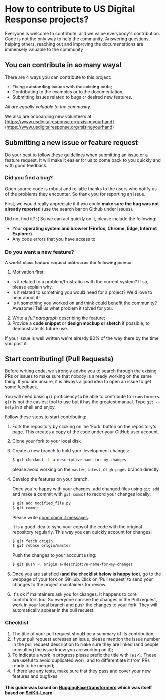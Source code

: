 # How to contribute to US Digital Response projects?

Everyone is welcome to contribute, and we value everybody's contribution. Code
is not the only way to help the community. Answering questions, helping
others, reaching out and improving the documentations are immensely valuable to
the community.

## You can contribute in so many ways!

There are 4 ways you can contribute to this project:

- Fixing outstanding issues with the existing code;
- Contributing to the examples or to the documentation;
- Submitting issues related to bugs or desired new features.

_All are equally valuable to the community._

We also are onboarding new volunteers at [https://www.usdigitalresponse.org/raisingyourhand](https://www.usdigitalresponse.org/raisingyourhand)

## Submitting a new issue or feature request

Do your best to follow these guidelines when submitting an issue or a feature
request. It will make it easier for us to come back to you quickly and with good
feedback.

### Did you find a bug?

Open source code is robust and reliable thanks to the users who notify us of
the problems they encounter. So thank you for reporting an issue.

First, we would really appreciate it if you could **make sure the bug was not
already reported** (use the search bar on Github under Issues).

Did not find it? :( So we can act quickly on it, please include the following:

- Your **operating system and browser (Firefox, Chrome, Edge, Internet Explorer)**
- Any code errors that you have access to

### Do you want a new feature?

A world-class feature request addresses the following points:

1. Motivation first:

- Is it related to a problem/frustration with the current system? If so, please explain why.
- Is it related to something you would need for a project? We'd love to hear about it!
- Is it something you worked on and think could benefit the community? Awesome! Tell us what problem it solved for you.

2. Write a _full paragraph_ describing the feature;
3. Provide a **code snippet** or **design mockup or sketch** if possible, to demonstrate its future use.

If your issue is well written we're already 80% of the way there by the time you
post it.

## Start contributing! (Pull Requests)

Before writing code, we strongly advise you to search through the exising PRs or
issues to make sure that nobody is already working on the same thing. If you are
unsure, it is always a good idea to open an issue to get some feedback.

You will need basic `git` proficiency to be able to contribute to
`transformers`. `git` is not the easiest tool to use but it has the greatest
manual. Type `git --help` in a shell and enjoy.

Follow these steps to start contributing:

1. Fork the repository by
   clicking on the 'Fork' button on the repository's page. This creates a copy of the code
   under your GitHub user account.

2. Clone your fork to your local disk

3. Create a new branch to hold your development changes:

   ```bash
   $ git checkout -b a-descriptive-name-for-my-changes
   ```

   please avoid working on the `master`, `latest`, or `gh-pages` branch directly.

4. Develop the features on your branch.

   Once you're happy with your changes, add changed files using `git add` and
   make a commit with `git commit` to record your changes locally:

   ```bash
   $ git add modified_file.py
   $ git commit
   ```

   Please write [good commit
   messages](https://chris.beams.io/posts/git-commit/).

   It is a good idea to sync your copy of the code with the original
   repository regularly. This way you can quickly account for changes:

   ```bash
   $ git fetch origin
   $ git rebase origin/master
   ```

   Push the changes to your account using:

   ```bash
   $ git push -u origin a-descriptive-name-for-my-changes
   ```

5. Once you are satisfied (**and the checklist below is happy too**), go to the
   webpage of your fork on GitHub. Click on 'Pull request' to send your changes
   to the project maintainers for review.

6. It's ok if maintainers ask you for changes. It happens to core contributors
   too! So everyone can see the changes in the Pull request, work in your local
   branch and push the changes to your fork. They will automatically appear in
   the pull request.

### Checklist

1. The title of your pull request should be a summary of its contribution;
2. If your pull request adresses an issue, please mention the issue number in
   the pull request description to make sure they are linked (and people
   consulting the issue know you are working on it);
3. To indicate a work in progress please prefix the title with `[WIP]`. These
   are useful to avoid duplicated work, and to differentiate it from PRs ready
   to be merged;
4. If there are any tests, make sure that they pass and cover your new features and bugfixes

#### This guide was based on [HuggingFace/transformers](https://github.com/huggingface/transformers/blob/master/CONTRIBUTING.md) which was itself based on [SciKit-Learn](https://github.com/scikit-learn/scikit-learn/blob/master/CONTRIBUTING.md)
